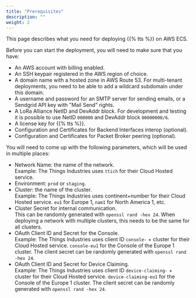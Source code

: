 ```yaml
---
title: "Prerequisites"
description: ""
weight: 2
---
```


This page describes what you need for deploying {{% tts %}} on AWS ECS.

<!--more-->

Before you can start the deployment, you will need to make sure that you have:

- An AWS account with billing enabled.
- An SSH keypair registered in the AWS region of choice.
- A domain name with a hosted zone in AWS Route 53. For multi-tenant deployments, you need to be able to add a wildcard subdomain under this domain.
- A username and password for an SMTP server for sending emails, or a Sendgrid API key with "Mail Send" rights.
- A LoRa Alliance NetID and DevAddr block. For development and testing it is possible to use NetID `000000` and DevAddr block `00000000/6`.
- A license key for {{% tts %}}.
- Configuration and Certificates for Backend Interfaces interop (optional).
- Configuration and Certificates for Packet Broker peering (optional).

You will need to come up with the following parameters, which will be used in multiple places:

- Network Name: the name of the network.  
  Example: The Things Industries uses `ttich` for their Cloud Hosted service.
- Environment: `prod` or `staging`.
- Cluster: the name of the cluster.  
  Example: The Things Industries uses continent+number for their Cloud Hosted service. `eu1` for Europe 1, `nam1` for North America 1, etc.
- Cluster Secret for internal communication.  
  This can be randomly generated with `openssl rand -hex 24`. When deploying a network with multiple clusters, this needs to be the same for all clusters.
- OAuth Client ID and Secret for the Console.  
  Example: The Things Industries uses client ID `console-` + cluster for their Cloud Hosted service. `console-eu1` for the Console of the Europe 1 cluster. The client secret can be randomly generated with `openssl rand -hex 24`.
- OAuth Client ID and Secret for Device Claiming.  
  Example: The Things Industries uses client ID `device-claiming-` + cluster for their Cloud Hosted service. `device-claiming-eu1` for the Console of the Europe 1 cluster. The client secret can be randomly generated with `openssl rand -hex 24`.
